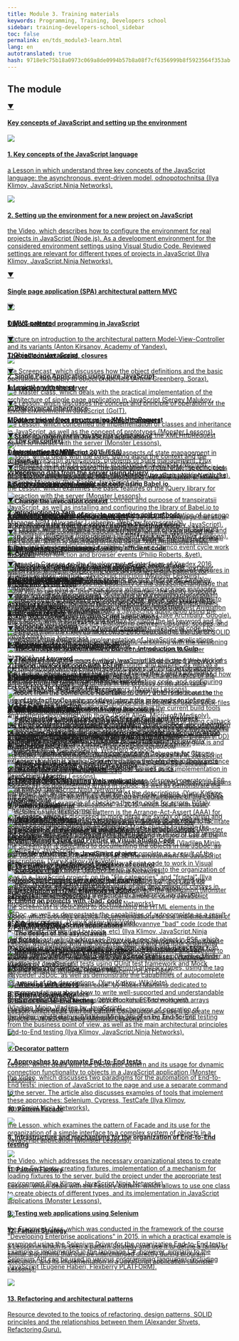 ```yaml
---
title: Module 3. Training materials
keywords: Programming, Training, Developers school
sidebar: training-developers-school_sidebar
toc: false
permalink: en/tds_module3-learn.html
lang: en
autotranslated: true
hash: 9718e9c75b18a0973c069a8de0994b57b8a08f7cf6356999b8f5923564f353ab
---
```


## The module

<div class="panel-group">
<div class="panel panel-default">
<div class="panel-heading">
<a class="pull-right spoiler-push" data-toggle="collapse" href="#collapse0">&#9660;</a>
<h4 class="panel-title">
<a data-toggle="collapse" href="#collapse0">
Key concepts of JavaScript and setting up the environment</a>
</h4>
</div>
<div id="collapse0" class="panel-collapse collapse in">
<div class="panel-body">
<div class="row items">
<div class="col-sm-6 col-md-4 portfolio-item">
<a href="{{ 'https://www.youtube.com/watch?v=IJQVLg4heLA' | relative_url }}" class="portfolio-link" target="_blank">
<div class="img-wrapper">
<img src="{{ "/images/pages/trainings/developers-school/module3/javascript-key-concepts.jpg" | relative_url}}" class="products-img">
</div>
<h4><span class="item-head">1. Key concepts of the JavaScript language</span></h4>
<p>a Lesson in which understand three key concepts of the JavaScript language: the asynchronous, event-driven model, odnopotochnitsa (Ilya Klimov, JavaScript.Ninja Networks).</p>
</a>
</div>
<div class="col-sm-6 col-md-4 portfolio-item">
<a href="{{ 'https://www.youtube.com/watch?v=RW5JjiFg2uw' | relative_url }}" class="portfolio-link" target="_blank">
<div class="img-wrapper">
<img src="{{ "/images/pages/trainings/developers-school/module3/development-environment-setup.jpg" | relative_url}}" class="products-img">
</div>
<h4><span class="item-head">2. Setting up the environment for a new project on JavaScript</span></h4>
<p>the Video, which describes how to configure the environment for real projects in JavaScript (Node.js). As a development environment for the considered environment settings using Visual Studio Code. Reviewed settings are relevant for different types of projects in JavaScript (Ilya Klimov, JavaScript.Ninja Networks).</p>
</a>
</div>
</div>
</div>
</div>
</div>
</div>

<div class="panel-group">
<div class="panel panel-default">
<div class="panel-heading">
<a class="pull-right spoiler-push-collapsed" data-toggle="collapse" href="#collapse1" aria-expanded="false">&#9660;</a>
<h4 class="panel-title">
<a data-toggle="collapse" href="#collapse1">
Single page application (SPA) architectural pattern MVC</a>
</h4>
</div>
<div id="collapse1" class="panel-collapse collapse" aria-expanded="false" style="height: 0px;">
<div class="panel-body">
<div class="row items">
<div class="col-sm-6 col-md-4 portfolio-item">
<a href="{{ 'https://www.youtube.com/watch?v=0atzyTy64g4' | relative_url }}" class="portfolio-link" target="_blank">
<div class="img-wrapper">
<img src="{{ "/images/pages/trainings/developers-school/module3/mvc.jpg" | relative_url}}" class="products-img">
</div>
<h4><span class="item-head">1. MVC pattern</span></h4>
<p>Lecture on introduction to the architectural pattern Model-View-Controller and its variants (Anton Kirsanov, Academy of Yandex).</p>
</a>
</div>
<div class="col-sm-6 col-md-4 portfolio-item">
<a href="{{ 'https://www.youtube.com/watch?v=cz4rMkmj4kQ' | relative_url }}" class="portfolio-link" target="_blank">
<div class="img-wrapper">
<img src="{{ "/images/pages/trainings/developers-school/module3/spa-javascript.jpg" | relative_url}}" class="products-img">
</div>
<h4><span class="item-head">2. Single Page Application using pure JavaScript</span></h4>
<p>the Master class, which deals with the practical implementation of the architecture of single page application in JavaScript (Sergey Malukov, Avito).</p>
</a>
</div>
<div class="col-sm-6 col-md-4 portfolio-item">
<a href="{{ 'https://www.youtube.com/playlist?list=PLvTBThJr861wYlwBaaMy3tZUWpUvtJ9xE' | relative_url }}" class="portfolio-link" target="_blank">
<div class="img-wrapper">
<img src="{{ "/images/pages/trainings/developers-school/module3/state-in-javascript-applications.jpg" | relative_url}}" class="products-img">
</div>
<h4><span class="item-head">3. State management in JavaScript applications</span></h4>
<p>a Series of videos that discuss various aspects of state management in modern JavaScript applications: problems of state management, Flux architecture, the correct use of the application's global state, specific tools for state management and so forth (Ilya Klimov, JavaScript.Ninja Networks).</p>
</a>
</div>
</div>
</div>
</div>
</div>
</div>

<div class="panel-group">
<div class="panel panel-default">
<div class="panel-heading">
<a class="pull-right spoiler-push-collapsed" data-toggle="collapse" href="#collapse2" aria-expanded="false">&#9660;</a>
<h4 class="panel-title">
<a data-toggle="collapse" href="#collapse2">
Object-oriented programming in JavaScript</a>
</h4>
</div>
<div id="collapse2" class="panel-collapse collapse" aria-expanded="false" style="height: 0px;">
<div class="panel-body">
<div class="row items">
<div class="col-sm-6 col-md-4 portfolio-item">
<a href="{{ 'https://www.youtube.com/watch?v=J1aIrZFnGig' | relative_url }}" class="portfolio-link" target="_blank">
<div class="img-wrapper">
<img src="{{ "/images/pages/trainings/developers-school/module3/objects-in-javascript.jpg" | relative_url}}" class="products-img">
</div>
<h4><span class="item-head">1. Objects in JavaScript</span></h4>
<p>the Screencast, which discusses how the object definitions and the basic operations that apply to object properties (Artem Greenberg, Sorax).</p>
</a>
</div>
<div class="col-sm-6 col-md-4 portfolio-item">
<a href="{{ 'https://monsterlessons.com/project/lessons/prototipnoie-nasliedovaniie-v-javascript' | relative_url }}" class="portfolio-link" target="_blank">
<div class="img-wrapper">
<img src="{{ "/images/pages/trainings/developers-school/module3/prototype-inheritance.jpg" | relative_url}}" class="products-img">
</div>
<h4><span class="item-head">2. Prototypical inheritance</span></h4>
<p>the Lesson, which concerned the implementation of classes and inheritance in JavaScript, as well as the concept of prototypes (Monster Lessons).</p>
</a>
</div>
<div class="col-sm-6 col-md-4 portfolio-item">
<a href="{{ 'https://monsterlessons.com/project/lessons/primiesi-v-javascript-funktsiia-extend' | relative_url }}" class="portfolio-link" target="_blank">
<div class="img-wrapper">
<img src="{{ "/images/pages/trainings/developers-school/module3/mixins.jpg" | relative_url}}" class="products-img">
</div>
<h4><span class="item-head">3. Hagfish</span></h4>
<p>this Lesson, which addresses the concept and implementation of mixins (mixins) JavaScript (Monster Lessons).</p>
</a>
</div>
</div>
<div class="row items">
<div class="col-sm-6 col-md-4 portfolio-item">
<a href="{{ 'https://monsterlessons.com/project/lessons/module-pattiern-v-javascript' | relative_url }}" class="portfolio-link" target="_blank">
<div class="img-wrapper">
<img src="{{ "/images/pages/trainings/developers-school/module3/private-members.jpg" | relative_url}}" class="products-img">
</div>
<h4><span class="item-head">4. The implementation of private properties and methods</span></h4>
<p>the Lesson, which concerned the implementation of private properties and methods in JavaScript using design pattern "Module" (Monster Lessons).</p>
</a>
</div>
<div class="col-sm-6 col-md-4 portfolio-item">
<a href="{{ 'https://www.youtube.com/watch?v=cS6nTVNzOPw' | relative_url }}" class="portfolio-link" target="_blank">
<div class="img-wrapper">
<img src="{{ "/images/pages/trainings/developers-school/module3/descriptors-getters-setters.jpg" | relative_url}}" class="products-img">
</div>
<h4><span class="item-head">5. Descriptors, getters and setters properties</span></h4>
<p>the Lesson, which discusses the possibility of the JavaScript language that allow you to perform a "thin" behaviors properties: the ability to modify, delete, control the visibility in a loop and assign the property functions to get and set znaczny (Vladilen Minin, Vladilen by JavaScript).</p>
</a>
</div>
</div>
</div>
</div>
</div>
</div>

<div class="panel-group">
<div class="panel panel-default">
<div class="panel-heading">
<a class="pull-right spoiler-push-collapsed" data-toggle="collapse" href="#collapse3" aria-expanded="false">&#9660;</a>
<h4 class="panel-title">
<a data-toggle="collapse" href="#collapse3">
The call context, scope, closures</a>
</h4>
</div>
<div id="collapse3" class="panel-collapse collapse" aria-expanded="false" style="height: 0px;">
<div class="panel-body">
<div class="row items">
<div class="col-sm-6 col-md-4 portfolio-item">
<a href="{{ 'https://www.youtube.com/watch?v=GkmoRy0Kv14' | relative_url }}" class="portfolio-link" target="_blank">
<div class="img-wrapper">
<img src="{{ "/images/pages/trainings/developers-school/module3/lexical-environment.jpg" | relative_url}}" class="products-img">
</div>
<h4><span class="item-head">1. Lexical environment</span></h4>
<p>the Lesson, which discusses the concept and principle of operation of the lexical environment in JavaScript (GoIT).</p>
</a>
</div>
<div class="col-sm-6 col-md-4 portfolio-item">
<a href="{{ 'https://monsterlessons.com/project/lessons/this-v-javascript' | relative_url }}" class="portfolio-link" target="_blank">
<div class="img-wrapper">
<img src="{{ "/images/pages/trainings/developers-school/module3/this-context.jpg" | relative_url}}" class="products-img">
</div>
<h4><span class="item-head">2. The call context</span></h4>
<p>Lesson, which deals with the basic sitting about the context and the specificities of its use in functions, prototypes and objects (Monster Lessons).</p>
</a>
</div>
<div class="col-sm-6 col-md-4 portfolio-item">
<a href="{{ 'https://www.youtube.com/watch?v=UGapN-hrekw' | relative_url }}" class="portfolio-link" target="_blank">
<div class="img-wrapper">
<img src="{{ "/images/pages/trainings/developers-school/module3/changing-context.jpg" | relative_url}}" class="products-img">
</div>
<h4><span class="item-head">3. Change the invocation context</span></h4>
<p>a Lesson in more detail the functions of the JavaScript language that allow you to change the calling context (Vladilen Minin, Vladilen by JavaScript).</p>
</a>
</div>
</div>
<div class="row items">
<div class="col-sm-6 col-md-4 portfolio-item">
<a href="{{ 'https://monsterlessons.com/project/lessons/zamykaniya-v-javascript' | relative_url }}" class="portfolio-link" target="_blank">
<div class="img-wrapper">
<img src="{{ "/images/pages/trainings/developers-school/module3/closures.jpg" | relative_url}}" class="products-img">
</div>
<h4><span class="item-head">4. Circuit</span></h4>
<p>the Lesson, which discusses the concept and the mechanism of closures in JavaScript (Monster Lessons).</p>
</a>
</div>
<div class="col-sm-6 col-md-4 portfolio-item">
<a href="{{ 'https://www.youtube.com/watch?v=QsWnRj_EXMg' | relative_url }}" class="portfolio-link" target="_blank">
<div class="img-wrapper">
<img src="{{ "/images/pages/trainings/developers-school/module3/closures-and-scopes.jpg" | relative_url}}" class="products-img">
</div>
<h4><span class="item-head">5. Circuit and scope</span></h4>
<p>the Video, which discusses the relationship between closures, scopes, and data transmission by value and by reference in JavaScript (Ilya Klimov, JavaScript.Ninja Networks).</p>
</a>
</div>
</div>
</div>
</div>
</div>
</div>

<div class="panel-group">
<div class="panel panel-default">
<div class="panel-heading">
<a class="pull-right spoiler-push-collapsed" data-toggle="collapse" href="#collapse4" aria-expanded="false">&#9660;</a>
<h4 class="panel-title">
<a data-toggle="collapse" href="#collapse4">
Interaction with the server</a>
</h4>
</div>
<div id="collapse4" class="panel-collapse collapse" aria-expanded="false" style="height: 0px;">
<div class="panel-body">
<div class="row items">
<div class="col-sm-6 col-md-4 portfolio-item">
<a href="{{ 'https://monsterlessons.com/project/lessons/poluchaem-dannye-v-javascript-s-pomoshyu-xmlhttprequest' | relative_url }}" class="portfolio-link" target="_blank">
<div class="img-wrapper">
<img src="{{ "/images/pages/trainings/developers-school/module3/xml-http-request.jpg" | relative_url}}" class="products-img">
</div>
<h4><span class="item-head">1. Data retrieval from server using XMLHttpRequest</span></h4>
<p>the Lesson, which examines the basic features of the XMLHttpRequest object to interact with the server (Monster Lessons).</p>
</a>
</div>
<div class="col-sm-6 col-md-4 portfolio-item">
<a href="{{ 'https://monsterlessons.com/project/lessons/poluchenie-dannyh-ot-servera-v-jquery' | relative_url }}" class="portfolio-link" target="_blank">
<div class="img-wrapper">
<img src="{{ "/images/pages/trainings/developers-school/module3/jquery-ajax.jpg" | relative_url}}" class="products-img">
</div>
<h4><span class="item-head">2. Receiving data from the server using jQuery</span></h4>
<p>the Lesson, which examines the basic features of the jQuery library for interaction with the server (Monster Lessons).</p>
</a>
</div>
<div class="col-sm-6 col-md-4 portfolio-item">
<a href="{{ 'https://monsterlessons.com/project/lessons/poluchenie-dannyh-ot-servera-s-pomoshyu-fetch' | relative_url }}" class="portfolio-link" target="_blank">
<div class="img-wrapper">
<img src="{{ "/images/pages/trainings/developers-school/module3/fetch.jpg" | relative_url}}" class="products-img">
</div>
<h4><span class="item-head">3. Receiving data from the server using the method fetch</span></h4>
<p>the Lesson, which is described in more detail "XMLHttpRequest new generation" fetch (Monster Lessons).</p>
</a>
</div>
</div>
<div class="row items">
<div class="col-sm-6 col-md-4 portfolio-item">
<a href="{{ 'https://www.youtube.com/watch?v=QBv4EbpA1LA' | relative_url }}" class="portfolio-link" target="_blank">
<div class="img-wrapper">
<img src="{{ "/images/pages/trainings/developers-school/module3/crossdomain-requests.jpg" | relative_url}}" class="products-img">
</div>
<h4><span class="item-head">4. Crossdomain requests</span></h4>
<p>a Lesson in which the principles of creating and executing crossdomain queries, as well as mechanisms such as CORS, SDOP and others (Ilya Klimov, JavaScript.Ninja Networks).</p>
</a>
</div>
</div>
</div>
</div>
</div>
</div>

<div class="panel-group">
<div class="panel panel-default">
<div class="panel-heading">
<a class="pull-right spoiler-push-collapsed" data-toggle="collapse" href="#collapse5" aria-expanded="false">&#9660;</a>
<h4 class="panel-title">
<a data-toggle="collapse" href="#collapse5">
Modules and project structure, package managers</a>
</h4>
</div>
<div id="collapse5" class="panel-collapse collapse" aria-expanded="false" style="height: 0px;">
<div class="panel-body">
<div class="row items">
<div class="col-sm-6 col-md-4 portfolio-item">
<a href="{{ 'https://www.youtube.com/watch?v=fhwtUW9dXrA' | relative_url }}" class="portfolio-link" target="_blank">
<div class="img-wrapper">
<img src="{{ "/images/pages/trainings/developers-school/module3/npm.jpg" | relative_url}}" class="products-img">
</div>
<h4><span class="item-head">1. Introduction to NPM</span></h4>
<p>the Screencast that addresses the appointment of the NPM, the principles of operation and basic commands that you can use when working with the package Manager (Ilya Kantor JavaScript.ru).</p>
</a>
</div>
<div class="col-sm-6 col-md-4 portfolio-item">
<a href="{{ 'https://monsterlessons.com/project/lessons/yarn-paketnyj-menedzher-ot-facebook' | relative_url }}" class="portfolio-link" target="_blank">
<div class="img-wrapper">
<img src="{{ "/images/pages/trainings/developers-school/module3/yarn.jpg" | relative_url}}" class="products-img">
</div>
<h4><span class="item-head">2. Introduction to Yarn</span></h4>
<p>the Lesson, which examines the basic features of the package Manager Yarn and its difference from penegra of NPM packages (Monster Lessons).</p>
</a>
</div>
<div class="col-sm-6 col-md-4 portfolio-item">
<a href="{{ 'https://monsterlessons.com/project/lessons/zachem-nuzhen-packagejson' | relative_url }}" class="portfolio-link" target="_blank">
<div class="img-wrapper">
<img src="{{ "/images/pages/trainings/developers-school/module3/npm-dependencies.jpg" | relative_url}}" class="products-img">
</div>
<h4><span class="item-head">3. Managing dependencies in your JavaScript applications</span></h4>
<p>a Lesson in which more again deals with the principle of dependency management in JavaScript applications when using package managers NPM or Yarn (Monster Lessons).</p>
</a>
</div>
</div>
<div class="row items">
<div class="col-sm-6 col-md-4 portfolio-item">
<a href="{{ 'https://monsterlessons.com/project/lessons/razbiraemsya-s-versiyami-paketov-v-node' | relative_url }}" class="portfolio-link" target="_blank">
<div class="img-wrapper">
<img src="{{ "/images/pages/trainings/developers-school/module3/semver.jpg" | relative_url}}" class="products-img">
</div>
<h4><span class="item-head">4. Semantic versioning</span></h4>
<p>a Lesson in which the principles of semantic versioning with the versioning of libraries and programs in the context of npm packages (Monster Lessons).</p>
</a>
</div>
<div class="col-sm-6 col-md-4 portfolio-item">
<a href="{{ 'https://monsterlessons.com/project/lessons/razbiraemsya-s-lock-fajlami-v-npm' | relative_url }}" class="portfolio-link" target="_blank">
<div class="img-wrapper">
<img src="{{ "/images/pages/trainings/developers-school/module3/lock-files.jpg" | relative_url}}" class="products-img">
</div>
<h4><span class="item-head">5. Lock files for NPM and Yarn</span></h4>
<p>this Lesson, which addresses the purpose and principle of use of Lock-files in batch managers NPM and Yarn (Monster Lessons).</p>
</a>
</div>
<div class="col-sm-6 col-md-4 portfolio-item">
<a href="{{ 'https://www.youtube.com/watch?v=FdrA7DP5Ojs' | relative_url }}" class="portfolio-link" target="_blank">
<div class="img-wrapper">
<img src="{{ "/images/pages/trainings/developers-school/module3/javascript-modules.jpg" | relative_url}}" class="products-img">
</div>
<h4><span class="item-head">6. Modules in JavaScript</span></h4>
<p>the Video, which focuses on the development of modularity in JavaScript template Module, and formats AMD, CommonJS, UMD, ES6-module (Ekaterina Nazarova, .the getInstance).</p>
</a>
</div>
</div>
<div class="row items">
<div class="col-sm-6 col-md-4 portfolio-item">
<a href="{{ 'https://monsterlessons.com/project/lessons/es6-moduli' | relative_url }}" class="portfolio-link" target="_blank">
<div class="img-wrapper">
<img src="{{ "/images/pages/trainings/developers-school/module3/es6-modules.jpg" | relative_url}}" class="products-img">
</div>
<h4><span class="item-head">7. ES6-module</span></h4>
<p>the Lesson, which is discussed in more detail the syntax of declaring and using ES6 modules (Monster Lessons).</p>
</a>
</div>
<div class="col-sm-6 col-md-4 portfolio-item">
<a href="{{ 'https://www.youtube.com/watch?v=Sp8V-5k2ZaM' | relative_url }}" class="portfolio-link" target="_blank">
<div class="img-wrapper">
<img src="{{ "/images/pages/trainings/developers-school/module3/javascript-projects-structure.jpg" | relative_url}}" class="products-img">
</div>
<h4><span class="item-head">8. The file structure in a JavaScript project</span></h4>
<p>this Lesson, which addresses two basic approaches to the organization of files in a JavaScript project: on the "file categories" and "fractal" (Ilya Klimov, JavaScript.Ninja Networks).</p>
</a>
</div>
</div>
</div>
</div>
</div>
</div>

<div class="panel-group">
<div class="panel panel-default">
<div class="panel-heading">
<a class="pull-right spoiler-push-collapsed" data-toggle="collapse" href="#collapse6" aria-expanded="false">&#9660;</a>
<h4 class="panel-title">
<a data-toggle="collapse" href="#collapse6">
Opportunities ECMAScript 2015 (ES6)</a>
</h4>
</div>
<div id="collapse6" class="panel-collapse collapse" aria-expanded="false" style="height: 0px;">
<div class="panel-body">
<div class="row items">
<div class="col-sm-6 col-md-4 portfolio-item">
<a href="{{ 'https://www.youtube.com/watch?v=SIYuqToiMLY' | relative_url }}" class="portfolio-link" target="_blank">
<div class="img-wrapper">
<img src="{{ "/images/pages/trainings/developers-school/module3/babel-io.jpg" | relative_url}}" class="products-img">
</div>
<h4><span class="item-head">1. Setting transpiratsii JavaScript code using Babel.io</span></h4>
<p>the Screencast that addresses the concept and purpose of transpiratsii JavaScript, as well as installing and configuring the library of Babel.io to work in the project. In addition, once the principles of operation of pacengo Manager NPM (Alexander Lushenko, WebDev from scratch).</p>
</a>
</div>
<div class="col-sm-6 col-md-4 portfolio-item">
<a href="{{ 'https://monsterlessons.com/project/lessons/es6-strelochnye-funkcii' | relative_url }}" class="portfolio-link" target="_blank">
<div class="img-wrapper">
<img src="{{ "/images/pages/trainings/developers-school/module3/arrow-functions.jpg" | relative_url}}" class="products-img">
</div>
<h4><span class="item-head">2. Arrow functions</span></h4>
<p>the Lesson, which examines the syntax arrow functions ES6, and their differences from "normal" JavaScript function (Monster Lessons).</p>
</a>
</div>
<div class="col-sm-6 col-md-4 portfolio-item">
<a href="{{ 'https://monsterlessons.com/project/lessons/es6-let' | relative_url }}" class="portfolio-link" target="_blank">
<div class="img-wrapper">
<img src="{{ "/images/pages/trainings/developers-school/module3/let.jpg" | relative_url}}" class="products-img">
</div>
<h4><span class="item-head">3. The let keyword</span></h4>
<p>this Lesson, which addresses the syntax for using the let keyword and its difference from a similar var (Monster Lessons).</p>
</a>
</div>
</div>
<div class="row items">
<div class="col-sm-6 col-md-4 portfolio-item">
<a href="{{ 'https://monsterlessons.com/project/lessons/es6-const' | relative_url }}" class="portfolio-link" target="_blank">
<div class="img-wrapper">
<img src="{{ "/images/pages/trainings/developers-school/module3/const.jpg" | relative_url}}" class="products-img">
</div>
<h4><span class="item-head">4. The const keyword</span></h4>
<p>the Lesson, which examines the syntax of using the const keyword and how it differs from the similar var (Monster Lessons).</p>
</a>
</div>
<div class="col-sm-6 col-md-4 portfolio-item">
<a href="{{ 'https://monsterlessons.com/project/lessons/es6-destrukturizaciya' | relative_url }}" class="portfolio-link" target="_blank">
<div class="img-wrapper">
<img src="{{ "/images/pages/trainings/developers-school/module3/destructuring.jpg" | relative_url}}" class="products-img">
</div>
<h4><span class="item-head">5. The destructurization</span></h4>
<p>the Lesson, which discusses the concept and syntax in ES6 deconstruction and its use to create more concise code (Monster Lessons).</p>
</a>
</div>
<div class="col-sm-6 col-md-4 portfolio-item">
<a href="{{ 'https://monsterlessons.com/project/lessons/es6-spread' | relative_url }}" class="portfolio-link" target="_blank">
<div class="img-wrapper">
<img src="{{ "/images/pages/trainings/developers-school/module3/spread-operator.jpg" | relative_url}}" class="products-img">
</div>
<h4><span class="item-head">6. The spread operator</span></h4>
<p>the Lesson, which examines the syntax and use of spread operator in ES6 (Monster Lessons).</p>
</a>
</div>
</div>
<div class="row items">
<div class="col-sm-6 col-md-4 portfolio-item">
<a href="{{ 'https://monsterlessons.com/project/lessons/es6-stroki' | relative_url }}" class="portfolio-link" target="_blank">
<div class="img-wrapper">
<img src="{{ "/images/pages/trainings/developers-school/module3/string-tempates.jpg" | relative_url}}" class="products-img">
</div>
<h4><span class="item-head">7. Template strings</span></h4>
<p>the Lesson, which examines the syntax and benefits of using ES6 template strings (Monster Lessons).</p>
</a>
</div>
<div class="col-sm-6 col-md-4 portfolio-item">
<a href="{{ 'https://www.youtube.com/watch?v=cS6nTVNzOPw' | relative_url }}" class="portfolio-link" target="_blank">
<div class="img-wrapper">
<img src="{{ "/images/pages/trainings/developers-school/module3/es6-classes.jpg" | relative_url}}" class="products-img">
</div>
<h4><span class="item-head">8. Classes in ES6</span></h4>
<p>the Screencast, which covers the syntax of the description of classes in ES6, and their capabilities (Vladilen Minin, Vladilen by JavaScript).</p>
</a>
</div>
<div class="col-sm-6 col-md-4 portfolio-item">
<a href="{{ 'https://www.youtube.com/watch?v=np08WdS9OXg' | relative_url }}" class="portfolio-link" target="_blank">
<div class="img-wrapper">
<img src="{{ "/images/pages/trainings/developers-school/module3/proxy.jpg" | relative_url}}" class="products-img">
</div>
<h4><span class="item-head">9. A Proxy object</span></h4>
<p>the Screencast, which addresses Proxy is a special object in ES6, which pozvolaet to intercept references to another object and, if necessary, to modify them (Vladilen Minin, Vladilen by JavaScript).</p>
</a>
</div>
</div>
<div class="row items">
<div class="col-sm-6 col-md-4 portfolio-item">
<a href="{{ 'https://www.youtube.com/watch?v=nEabP9CYCAQ' | relative_url }}" class="portfolio-link" target="_blank">
<div class="img-wrapper">
<img src="{{ "/images/pages/trainings/developers-school/module3/arrays-es6.jpg" | relative_url}}" class="products-img">
</div>
<h4><span class="item-head">10. Working with arrays</span></h4>
<p>the Screencast that addresses opportunities ES6 to work with arrays (Vladilen Minin, Vladilen by JavaScript).</p>
</a>
</div>
</div>
</div>
</div>
</div>
</div>

<div class="panel-group">
<div class="panel panel-default">
<div class="panel-heading">
<a class="pull-right spoiler-push-collapsed" data-toggle="collapse" href="#collapse7" aria-expanded="false">&#9660;</a>
<h4 class="panel-title">
<a data-toggle="collapse" href="#collapse7">
Asynchronous programming</a>
</h4>
</div>
<div id="collapse7" class="panel-collapse collapse" aria-expanded="false" style="height: 0px;">
<div class="panel-body">
<div class="row items">
<div class="col-sm-6 col-md-4 portfolio-item">
<a href="{{ 'https://www.youtube.com/watch?v=8cV4ZvHXQL4' | relative_url }}" class="portfolio-link" target="_blank">
<div class="img-wrapper">
<img src="{{ "/images/pages/trainings/developers-school/module3/event-loop-model.jpg" | relative_url}}" class="products-img">
</div>
<h4><span class="item-head">1. Model Event Loop</span></h4>
<p>the report of the conference JSConf EU 2014, which is considered the model of an event cycle: addresses concepts such as the call stack, the queue and the event loop and explains how to use Camco event cycle work the setTimeout function and browser events (Philip Roberts, &yet).</p>
</a>
</div>
<div class="col-sm-6 col-md-4 portfolio-item">
<a href="{{ 'https://www.youtube.com/watch?v=j4_9BZezSUA' | relative_url }}" class="portfolio-link" target="_blank">
<div class="img-wrapper">
<img src="{{ "/images/pages/trainings/developers-school/module3/diving-into-event-loop.jpg" | relative_url}}" class="products-img">
</div>
<h4><span class="item-head">2. Dive into Event Loop</span></h4>
<p>the report of the conference JSConf.Asia 2018, which rakryvaetsya the internal structure of event loop: queue the render loop (Request Animation Frame, Style Calculation, Layout, Paint), microtask (Jake Archibald, Google).</p>
</a>
</div>
<div class="col-sm-6 col-md-4 portfolio-item">
<a href="{{ 'https://www.youtube.com/watch?v=ctKmHO2yARY' | relative_url }}" class="portfolio-link" target="_blank">
<div class="img-wrapper">
<img src="{{ "/images/pages/trainings/developers-school/module3/web-workers.jpg" | relative_url}}" class="products-img">
</div>
<h4><span class="item-head">3. Web Workers</span></h4>
<p>the report of the conference fwdays JavaScript'18 dedicated Web Workers - HTML5 special API that allows you to create multithreaded applications with JavaScript (Sergey Melashich, Agilie).</p>
</a>
</div>
</div>
<div class="row items">
<div class="col-sm-6 col-md-4 portfolio-item">
<a href="{{ 'https://www.youtube.com/watch?v=Rs-yvEKIRiQ' | relative_url }}" class="portfolio-link" target="_blank">
<div class="img-wrapper">
<img src="{{ "/images/pages/trainings/developers-school/module3/callbacks.jpg" | relative_url}}" class="products-img">
</div>
<h4><span class="item-head">4. The Callback function</span></h4>
<p>the Screencast, which addresses the purpose and method of using callback functions in JavaScript, and the concept of Callback Hell and ways to solve this problem (Eugene Kalyuzhny, JSExpert).</p>
</a>
</div>
<div class="col-sm-6 col-md-4 portfolio-item">
<a href="{{ 'https://www.youtube.com/watch?v=SI-pcE-6f3M' | relative_url }}" class="portfolio-link" target="_blank">
<div class="img-wrapper">
<img src="{{ "/images/pages/trainings/developers-school/module3/callback-examples.jpg" | relative_url}}" class="products-img">
</div>
<h4><span class="item-head">5. Callback function on a practical example</span></h4>
<p>Screencast which describes a practical example of using Callback functions (Ilya Klimov, JavaScript.Ninja Networks).</p>
</a>
</div>
<div class="col-sm-6 col-md-4 portfolio-item">
<a href="{{ 'https://www.youtube.com/watch?v=1idOY3C1gYU' | relative_url }}" class="portfolio-link" target="_blank">
<div class="img-wrapper">
<img src="{{ "/images/pages/trainings/developers-school/module3/javascript-promises.jpg" | relative_url}}" class="products-img">
</div>
<h4><span class="item-head">6. JavaScript Promises</span></h4>
<p>the Screencast, which addresses the purpose and method of use of the Promise object, which appeared in the specification, ES6 (Vladilen Minin, Vladilen by JavaScript).</p>
</a>
</div>
</div>
<div class="row items">
<div class="col-sm-6 col-md-4 portfolio-item">
<a href="{{ 'https://www.youtube.com/watch?v=Wgzq6use59A' | relative_url }}" class="portfolio-link" target="_blank">
<div class="img-wrapper">
<img src="{{ "/images/pages/trainings/developers-school/module3/javascript-promises-example.jpg" | relative_url}}" class="products-img">
</div>
<h4><span class="item-head">7. JavaScript Promises in a practical example</span></h4>
<p>Screencast which describes a practical example of using JavaScript Promises (Ilya Klimov, JavaScript.Ninja Networks).</p>
</a>
</div>
<div class="col-sm-6 col-md-4 portfolio-item">
<a href="{{ 'https://www.youtube.com/watch?v=SHiUyM_fFME' | relative_url }}" class="portfolio-link" target="_blank">
<div class="img-wrapper">
<img src="{{ "/images/pages/trainings/developers-school/module3/async-await.jpg" | relative_url}}" class="products-img">
</div>
<h4><span class="item-head">8. The design of the async/await</span></h4>
<p>the Screencast, which considers the design of async/await in ES7 introduced to simplify working with JavaScript Promises (Vladilen Minin, Vladilen by JavaScript).</p>
</a>
</div>
<div class="col-sm-6 col-md-4 portfolio-item">
<a href="{{ 'https://www.youtube.com/watch?v=7wtbNNiOh30' | relative_url }}" class="portfolio-link" target="_blank">
<div class="img-wrapper">
<img src="{{ "/images/pages/trainings/developers-school/module3/generators-and-iterators.jpg" | relative_url}}" class="products-img">
</div>
<h4><span class="item-head">9. Generators and iterators</span></h4>
<p>the class devoted to the study of the mechanisms of operation of generators and iterators (Vladilen Minin, Vladilen by JavaScript).</p>
</a>
</div>
</div>
</div>
</div>
</div>
</div>

<div class="panel-group">
<div class="panel panel-default">
<div class="panel-heading">
<a class="pull-right spoiler-push-collapsed" data-toggle="collapse" href="#collapse8" aria-expanded="false">&#9660;</a>
<h4 class="panel-title">
<a data-toggle="collapse" href="#collapse8">
Architectural patterns (design patterns)</a>
</h4>
</div>
<div id="collapse8" class="panel-collapse collapse" aria-expanded="false" style="height: 0px;">
<div class="panel-body">
<div class="row items">
<div class="col-sm-6 col-md-4 portfolio-item">
<a href="{{ 'https://www.youtube.com/watch?v=A__0VgwlBR0' | relative_url }}" class="portfolio-link" target="_blank">
<div class="img-wrapper">
<img src="{{ "/images/pages/trainings/developers-school/module3/effective-code-principles.jpg" | relative_url}}" class="products-img">
</div>
<h4><span class="item-head">1. Principles and techniques of writing efficient code</span></h4>
<p>a Report in Courses on the development of interfaces of Yandex 2016, which rassmatrivajut SOLID principles and some design patterns for example, add functionality to an existing service (Alexander Zavyalov, Yandex).</p>
</a>
</div>
<div class="col-sm-6 col-md-4 portfolio-item">
<a href="{{ 'https://www.youtube.com/watch?v=wi3wPzReKZQ' | relative_url }}" class="portfolio-link" target="_blank">
<div class="img-wrapper">
<img src="{{ "/images/pages/trainings/developers-school/module3/solid-principles-in-javascript.jpg" | relative_url}}" class="products-img">
</div>
<h4><span class="item-head">2. The SOLID principles to JavaScript applications</span></h4>
<p>the Report from the meet up MoscowJS 2016 dedicated to the use of SOLID principles in the design and implementation of JavaScript applications (Alexey Okhrimenko, IPONWEB).</p>
</a>
</div>
<div class="col-sm-6 col-md-4 portfolio-item">
<a href="{{ 'https://www.youtube.com/watch?v=GjtfXIaQq7g' | relative_url }}" class="portfolio-link" target="_blank">
<div class="img-wrapper">
<img src="{{ "/images/pages/trainings/developers-school/module3/javascript-patterns.jpg" | relative_url}}" class="products-img">
</div>
<h4><span class="item-head">3. JavaScript-patterns</span></h4>
<p>a Report from the conference NDC London 2017, which tells about the organization of code using modules, about the pros and cons of new language constructs in JavaScript, and also about the current build tools and patterns associated with them. (Scott Allen, Microsoft/Medisolv).</p>
</a>
</div>
</div>
<div class="row items">
<div class="col-sm-6 col-md-4 portfolio-item">
<a href="{{ 'https://monsterlessons.com/project/lessons/singleton-pattiern-v-javascript' | relative_url }}" class="portfolio-link" target="_blank">
<div class="img-wrapper">
<img src="{{ "/images/pages/trainings/developers-school/module3/singleton-pattern.jpg" | relative_url}}" class="products-img">
</div>
<h4><span class="item-head">4. Singleton pattern</span></h4>
<p>a Lesson in which is seen a Singleton pattern that ensures a single instance of the object and makes it a global hotspot, as well as its implementation in JavaScript (Monster Lessons).</p>
</a>
</div>
<div class="col-sm-6 col-md-4 portfolio-item">
<a href="{{ 'https://monsterlessons.com/project/lessons/module-pattiern-v-javascript' | relative_url }}" class="portfolio-link" target="_blank">
<div class="img-wrapper">
<img src="{{ "/images/pages/trainings/developers-school/module3/module-pattern.jpg" | relative_url}}" class="products-img">
</div>
<h4><span class="item-head">5. Pattern Module</span></h4>
<p>Lesson, which deals with the Module pattern and its use for the organization of the modular structure of JavaScript applications (Monster Lessons).</p>
</a>
</div>
<div class="col-sm-6 col-md-4 portfolio-item">
<a href="{{ 'https://monsterlessons.com/project/lessons/publishsubscribe-v-javascript' | relative_url }}" class="portfolio-link" target="_blank">
<div class="img-wrapper">
<img src="{{ "/images/pages/trainings/developers-school/module3/publish-subscribe-pattern.jpg" | relative_url}}" class="products-img">
</div>
<h4><span class="item-head">6. The pattern "Publish/Subscribe" </span></h4>
<p>Lesson, which deals with pattern "Publish/Subscribe" and use it for organization weak connectivity JavaScript object-the application (Monster Lessons).</p>
</a>
</div>
</div>
<div class="row items">
<div class="col-sm-6 col-md-4 portfolio-item">
<a href="{{ 'https://monsterlessons.com/project/lessons/observer-pattern-v-javascript' | relative_url }}" class="portfolio-link" target="_blank">
<div class="img-wrapper">
<img src="{{ "/images/pages/trainings/developers-school/module3/observer-pattern.jpg" | relative_url}}" class="products-img">
</div>
<h4><span class="item-head">7. Pattern Observer</span></h4>
<p>Lesson, which deals with the Observer pattern and use it for organizing subscription mechanism that allows one object to monitor and respond to events occurring in other objects a JavaScript application (Monster Lessons).</p>
</a>
</div>
<div class="col-sm-6 col-md-4 portfolio-item">
<a href="{{ 'https://monsterlessons.com/project/lessons/constructor-pattern-v-javascript' | relative_url }}" class="portfolio-link" target="_blank">
<div class="img-wrapper">
<img src="{{ "/images/pages/trainings/developers-school/module3/constructor-pattern.jpg" | relative_url}}" class="products-img">
</div>
<h4><span class="item-head">8. Pattern Constructor</span></h4>
<p>Lesson, which deals with the pattern Constructor and use it to create new objects in JavaScript apps (Monster Lessons).</p>
</a>
</div>
<div class="col-sm-6 col-md-4 portfolio-item">
<a href="{{ 'https://monsterlessons.com/project/lessons/decorator-pattern-v-javascript' | relative_url }}" class="portfolio-link" target="_blank">
<div class="img-wrapper">
<img src="{{ "/images/pages/trainings/developers-school/module3/decorator-pattern.jpg" | relative_url}}" class="products-img">
</div>
<h4><span class="item-head">9. Decorator pattern</span></h4>
<p>Lesson, which deals with the Decorator pattern and its usage for dynamic connection functionality to objects in a JavaScript application (Monster Lessons).</p>
</a>
</div>
</div>
<div class="row items">
<div class="col-sm-6 col-md-4 portfolio-item">
<a href="{{ 'https://monsterlessons.com/project/lessons/facade-pattern-v-javascript' | relative_url }}" class="portfolio-link" target="_blank">
<div class="img-wrapper">
<img src="{{ "/images/pages/trainings/developers-school/module3/facade-pattern.jpg" | relative_url}}" class="products-img">
</div>
<h4><span class="item-head">10. Pattern Facade</span></h4>
<p>the Lesson, which examines the pattern of Facade and its use for the organization of a simple interface to a complex system of objects in a JavaScript application (Monster Lessons).</p>
</a>
</div>
<div class="col-sm-6 col-md-4 portfolio-item">
<a href="{{ 'https://monsterlessons.com/project/lessons/factory-pattern-v-javascript' | relative_url }}" class="portfolio-link" target="_blank">
<div class="img-wrapper">
<img src="{{ "/images/pages/trainings/developers-school/module3/factory-pattern.jpg" | relative_url}}" class="products-img">
</div>
<h4><span class="item-head">11. Pattern Factory</span></h4>
<p>Lesson, which deals with the Factory pattern, which allows to use one class to create objects of different types, and its implementation in JavaScript applications (Monster Lessons).</p>
</a>
</div>
<div class="col-sm-6 col-md-4 portfolio-item">
<a href="{{ 'https://monsterlessons.com/project/lessons/strategy-pattern-v-javascript' | relative_url }}" class="portfolio-link" target="_blank">
<div class="img-wrapper">
<img src="{{ "/images/pages/trainings/developers-school/module3/strategy-pattern.jpg" | relative_url}}" class="products-img">
</div>
<h4><span class="item-head">12. Pattern Strategy </span></h4>
<p>a Lesson in which is seen a pattern Strategy and use it to define a family of similar algorithms that can be interchanged directly during program execution, and its implementation in a JavaScript application (Monster Lessons).</p>
</a>
</div>
</div>
<div class="row items">
<div class="col-sm-6 col-md-4 portfolio-item">
<a href="{{ 'https://refactoring.guru/ru' | relative_url }}" class="portfolio-link" target="_blank">
<div class="img-wrapper">
<img src="{{ "/images/pages/trainings/developers-school/module3/refactoring-and-design-patterns.jpg" | relative_url}}" class="products-img">
</div>
<h4><span class="item-head">13. Refactoring and architectural patterns</span></h4>
<p>Resource devoted to the topics of refactoring, design patterns, SOLID principles and the relationships between them (Alexander Shvets, Refactoring.Guru).</p>
</a>
</div>
</div>
</div>
</div>
</div>
</div>

<div class="panel-group">
<div class="panel panel-default">
<div class="panel-heading">
<a class="pull-right spoiler-push-collapsed" data-toggle="collapse" href="#collapse9" aria-expanded="false">&#9660;</a>
<h4 class="panel-title">
<a data-toggle="collapse" href="#collapse9">
Build automation application</a>
</h4>
</div>
<div id="collapse9" class="panel-collapse collapse" aria-expanded="false" style="height: 0px;">
<div class="panel-body">
<div class="row items">
<div class="col-sm-6 col-md-4 portfolio-item">
<a href="{{ 'https://www.youtube.com/watch?v=L8huwAwXTlM' | relative_url }}" class="portfolio-link" target="_blank">
<div class="img-wrapper">
<img src="{{ "/images/pages/trainings/developers-school/module3/frontend-build.jpg" | relative_url}}" class="products-img">
</div>
<h4><span class="item-head">1. Assembly of front end</span></h4>
<p>Lesson school developers hh.ru, dedicated to the organization of the Assembly of the frontend and the corresponding classes of instruments. Understands practical example build a JavaScript application using the library Webpack (Lev Achasov, hh.ru).</p>
</a>
</div>
<div class="col-sm-6 col-md-4 portfolio-item">
<a href="{{ 'https://www.youtube.com/watch?v=t7yYD3qVchw' | relative_url }}" class="portfolio-link" target="_blank">
<div class="img-wrapper">
<img src="{{ "/images/pages/trainings/developers-school/module3/taskrunner-bundler-gulp.jpg" | relative_url}}" class="products-img">
</div>
<h4><span class="item-head">2. The concept of Taskrunner and Bundler. Introduction to Gulp</span></h4>
<p>Video overview of the concepts of Taskrunner and Bundler, as well as a practical introduction to build JavaScript applications using the library gulp.js. (Vitaly Cherenkov, Just development).</p>
</a>
</div>
<div class="col-sm-6 col-md-4 portfolio-item">
<a href="{{ 'https://www.youtube.com/playlist?list=PLlhqsC7hBaSfryTd4ahmL7aG0sJRtco6h' | relative_url }}" class="portfolio-link" target="_blank">
<div class="img-wrapper">
<img src="{{ "/images/pages/trainings/developers-school/module3/broccoli-js.jpg" | relative_url}}" class="products-img">
</div>
<h4><span class="item-head">3. Build JavaScript applications using Broccoli.js</span></h4>
<p>Series of screencasts dedicated to build JavaScript applications using the build system Broccoli.js library, which is used to build applications in the command-line tools framework Ember.js (Eugene Haberi, Flexberry PLATFORM).</p>
</a>
</div>
</div>
</div>
</div>
</div>
</div>

<div class="panel-group">
<div class="panel panel-default">
<div class="panel-heading">
<a class="pull-right spoiler-push-collapsed" data-toggle="collapse" href="#collapse10" aria-expanded="false">&#9660;</a>
<h4 class="panel-title">
<a data-toggle="collapse" href="#collapse10">
Checking code style and automation</a>
</h4>
</div>
<div id="collapse10" class="panel-collapse collapse" aria-expanded="false" style="height: 0px;">
<div class="panel-body">
<div class="row items">
<div class="col-sm-6 col-md-4 portfolio-item">
<a href="{{ 'https://www.youtube.com/watch?v=rU0Jnhd-rHY' | relative_url }}" class="portfolio-link" target="_blank">
<div class="img-wrapper">
<img src="{{ "/images/pages/trainings/developers-school/module3/style-guide.jpg" | relative_url}}" class="products-img">
</div>
<h4><span class="item-head">1. The rules of code formatting</span></h4>
<p>Video on recommended basic rules of formatting JavaScript code (JS-Lynda.com).</p>
</a>
</div>
<div class="col-sm-6 col-md-4 portfolio-item">
<a href="{{ 'https://monsterlessons.com/project/lessons/eslint' | relative_url }}" class="portfolio-link" target="_blank">
<div class="img-wrapper">
<img src="{{ "/images/pages/trainings/developers-school/module3/eslint.jpg" | relative_url}}" class="products-img">
</div>
<h4><span class="item-head">2. Linting JavaScript code with ESLint</span></h4>
<p>the Lesson, which discusses the concept of linting code, and configuring ESLint library to detect and prevent errors (Monster Lessons).</p>
</a>
</div>
<div class="col-sm-6 col-md-4 portfolio-item">
<a href="{{ 'https://www.youtube.com/watch?v=rDM9HRZwAZk' | relative_url }}" class="portfolio-link" target="_blank">
<div class="img-wrapper">
<img src="{{ "/images/pages/trainings/developers-school/module3/gulp-webpack-linting.jpg" | relative_url}}" class="products-img">
</div>
<h4><span class="item-head">3. Setting linting JavaScript and CSS files in Gulp and Webpack</span></h4>
<p>Video overview of the linters for JavaScript and CSS, as well as setting appropriate linters when you build the project using the library gulp.js and Webpack (Daria Pushkarskaya, WebHero School).</p>
</a>
</div>
</div>
<div class="row items">
<div class="col-sm-6 col-md-4 portfolio-item">
<a href="{{ 'https://www.youtube.com/watch?v=LoUh0kpZ5_w' | relative_url }}" class="portfolio-link" target="_blank">
<div class="img-wrapper">
<img src="{{ "/images/pages/trainings/developers-school/module3/sass-linting.jpg" | relative_url}}" class="products-img">
</div>
<h4><span class="item-head">4. Linting SASS code</span></h4>
<p>the Video, which deals with a Linter for SASS code, setting lantinga SASS code gulp.js and example of checking the site code for errors. (Vitaly Cherenkov, Just development).</p>
</a>
</div>
<div class="col-sm-6 col-md-4 portfolio-item">
<a href="{{ 'https://www.youtube.com/watch?v=3c1ZkiafbzY' | relative_url }}" class="portfolio-link" target="_blank">
<div class="img-wrapper">
<img src="{{ "/images/pages/trainings/developers-school/module3/vscode-linting.jpg" | relative_url}}" class="products-img">
</div>
<h4><span class="item-head">5. Configuring ESLint and Prettier in Visual Studio Code</span></h4>
<p>the Video, which describes how to set up the environment for JavaScript development and libraries for linting JavaScript code to work in Visual Studio Code (Ilya Klimov, JavaScript.Ninja Networks).</p>
</a>
</div>
<div class="col-sm-6 col-md-4 portfolio-item">
<a href="{{ 'https://www.youtube.com/watch?v=IpmiFPoDYVY' | relative_url }}" class="portfolio-link" target="_blank">
<div class="img-wrapper">
<img src="{{ "/images/pages/trainings/developers-school/module3/bad-code-projects-linting.jpg" | relative_url}}" class="products-img">
</div>
<h4><span class="item-head">6. Linting on projects with "bad" code</span></h4>
<p> Video, which provides practical recommendations for the implementation of ESLint and Prettier on projects with unasledovannye "bad" code (code that is not tested, not verified by tools, etc) (Ilya Klimov, JavaScript.Ninja Networks).</p>
</a>
</div>
</div>
<div class="row items">
<div class="col-sm-6 col-md-4 portfolio-item">
<a href="{{ 'https://habr.com/ru/post/424051/' | relative_url }}" class="portfolio-link" target="_blank">
<div class="img-wrapper">
<img src="{{ "/images/pages/trainings/developers-school/module3/clean-code.jpg" | relative_url}}" class="products-img">
</div>
<h4><span class="item-head">7. Guidelines for writing "clean code"</span></h4>
<p>summary of the book "Clean code" by Robert Martin is dedicated to recommendations about how to write well-supported and understandable source code. (Marat Tanchev, QIWI Blockchain Technologies).</p>
</a>
</div>
</div>
</div>
</div>
</div>
</div>

<div class="panel-group">
<div class="panel panel-default">
<div class="panel-heading">
<a class="pull-right spoiler-push-collapsed" data-toggle="collapse" href="#collapse11" aria-expanded="false">&#9660;</a>
<h4 class="panel-title">
<a data-toggle="collapse" href="#collapse11">
Application testing</a>
</h4>
</div>
<div id="collapse11" class="panel-collapse collapse" aria-expanded="false" style="height: 0px;">
<div class="panel-body">
<div class="row items">
<div class="col-sm-6 col-md-4 portfolio-item">
<a href="{{ 'https://www.youtube.com/watch?v=QipEfVXIVWQ' | relative_url }}" class="portfolio-link" target="_blank">
<div class="img-wrapper">
<img src="{{ "/images/pages/trainings/developers-school/module3/testing-basics.jpg" | relative_url}}" class="products-img">
</div>
<h4><span class="item-head">1. The basics of testing web applications</span></h4>
<p>the Lecture part of the course, which was conducted in the framework of the course "Developing Enterprise applications" in 2015, which addresses the concept of testing, classification of tests, the characteristics of the different types of tests, use of tests in the process of iteration tasks (Eugene Haberi, Flexberry PLATFORM).</p>
</a>
</div>
<div class="col-sm-6 col-md-4 portfolio-item">
<a href="{{ 'https://www.youtube.com/watch?v=JGu9v1riBu8' | relative_url }}" class="portfolio-link" target="_blank">
<div class="img-wrapper">
<img src="{{ "/images/pages/trainings/developers-school/module3/testing-principles.jpg" | relative_url}}" class="products-img">
</div>
<h4><span class="item-head">2. Principles of automated testing web applications</span></h4>
<p>the Video, which addresses issues such as cycle, Test Driven Design (TDD) and the pyramid of quality assurance applications (Ilya Klimov, JavaScript.Ninja Networks).</p>
</a>
</div>
<div class="col-sm-6 col-md-4 portfolio-item">
<a href="{{ 'https://www.youtube.com/watch?v=qKw43dnaR7w' | relative_url }}" class="portfolio-link" target="_blank">
<div class="img-wrapper">
<img src="{{ "/images/pages/trainings/developers-school/module3/unit-testing-basics.jpg" | relative_url}}" class="products-img">
</div>
<h4><span class="item-head">3. The basics of unit testing web applications</span></h4>
<p>the Fragment class, which was conducted in the framework of the course "Developing Enterprise applications" in 2015, which deals with basic principles of unit testing, the pattern is the Arrange-Act-Assert (AAA) for writing tests, the notion of the testability of the module, as well as the concept and principles of using Stub and Mock objects to isolate the module (Eugene Haberi, Flexberry PLATFORM).</p>
</a>
</div>
</div>
<div class="row items">
<div class="col-sm-6 col-md-4 portfolio-item">
<a href="{{ 'https://www.youtube.com/watch?v=sI5RlzJ4Q7s' | relative_url }}" class="portfolio-link" target="_blank">
<div class="img-wrapper">
<img src="{{ "/images/pages/trainings/developers-school/module3/di-ioc.jpg" | relative_url}}" class="products-img">
</div>
<h4><span class="item-head">4. Dependency injection and inversion of control</span></h4>
<p>Series of screencasts devoted to the study of the concepts and the principles of DI & IoC in JavaScript applications (Ilya Klimov, JavaScript.Ninja Networks).</p>
</a>
</div>
<div class="col-sm-6 col-md-4 portfolio-item">
<a href="{{ 'https://www.youtube.com/watch?v=sI5RlzJ4Q7s' | relative_url }}" class="portfolio-link" target="_blank">
<div class="img-wrapper">
<img src="{{ "/images/pages/trainings/developers-school/module3/unit-testing-js.jpg" | relative_url}}" class="products-img">
</div>
<h4><span class="item-head">5. Unit testing JavaScript applications</span></h4>
<p>the Fragment class, which was conducted in the framework of the course "Developing Enterprise applications" in 2015, which examines tools for testing JavaScript applications, as well as practical example we consider an example of creating unit tests using QUnit test framework and Mock libraries Sinon.js (Eugene Haberi, Flexberry PLATFORM).</p>
</a>
</div>
<div class="col-sm-6 col-md-4 portfolio-item">
<a href="{{ 'https://www.youtube.com/watch?v=C_FYssT_aKg' | relative_url }}" class="portfolio-link" target="_blank">
<div class="img-wrapper">
<img src="{{ "/images/pages/trainings/developers-school/module3/end-to-end testing.jpg" | relative_url}}" class="products-img">
</div>
<h4><span class="item-head">6. Basics End-to-End testing</span></h4>
<p>the Video, which discusses the advantages of using End-to-End testing from the business point of view, as well as the main architectural principles End-to-End testing (Ilya Klimov, JavaScript.Ninja Networks).</p>
</a>
</div>
</div>
<div class="row items">
<div class="col-sm-6 col-md-4 portfolio-item">
<a href="{{ 'https://www.youtube.com/watch?v=gDu0_ehSVAw' | relative_url }}" class="portfolio-link" target="_blank">
<div class="img-wrapper">
<img src="{{ "/images/pages/trainings/developers-school/module3/end-to-end-appreaches.jpg" | relative_url}}" class="products-img">
</div>
<h4><span class="item-head">7. Approaches to automate End-to-End tests</span></h4>
<p>the Video, which discusses two paradigms for the automation of End-to-End tests: injection of JavaScript to the page and use a separate command to the server. The article also discusses examples of tools that implement these approaches: Selenium, Cypress, TestCafe (Ilya Klimov, JavaScript.Ninja Networks).</p>
</a>
</div>
<div class="col-sm-6 col-md-4 portfolio-item">
<a href="{{ 'https://www.youtube.com/watch?v=sI5RlzJ4Q7s' | relative_url }}" class="portfolio-link" target="_blank">
<div class="img-wrapper">
<img src="{{ "/images/pages/trainings/developers-school/module3/end-to-end-mechanisms.jpg" | relative_url}}" class="products-img">
</div>
<h4><span class="item-head">8. Infrastructure and mechanisms for the organization of End-to-End testing</span></h4>
<p>the Video, which addresses the necessary organizational steps to create End-to-End tests: creating fixtures, implementation of a mechanism for loading fixtures to the server, build the project under the appropriate test environment (Ilya Klimov, JavaScript.Ninja Networks).</p>
</a>
</div>
<div class="col-sm-6 col-md-4 portfolio-item">
<a href="{{ 'https://www.youtube.com/watch?v=6IVNc-rUctc' | relative_url }}" class="portfolio-link" target="_blank">
<div class="img-wrapper">
<img src="{{ "/images/pages/trainings/developers-school/module3/testing-selenium.jpg" | relative_url}}" class="products-img">
</div>
<h4><span class="item-head">9. Testing web applications using Selenium</span></h4>
<p>the Fragment class, which was conducted in the framework of the course "Developing Enterprise applications" in 2015, in which a practical example is examined using the Selenium Driver for the organization End-to-End tests. Example is implemented in the language C#, however, similarly to the Selenium API can be used in various programming languages, including JavaScript (Eugene Haberi, Flexberry PLATFORM).</p>
</a>
</div>
</div>
</div>
</div>
</div>
</div>

<div class="panel-group">
<div class="panel panel-default">
<div class="panel-heading">
<a class="pull-right spoiler-push-collapsed" data-toggle="collapse" href="#collapse12" aria-expanded="false">&#9660;</a>
<h4 class="panel-title">
<a data-toggle="collapse" href="#collapse12">
Debugging and profiling applications</a>
</h4>
</div>
<div id="collapse12" class="panel-collapse collapse" aria-expanded="false" style="height: 0px;">
<div class="panel-body">
<div class="row items">
<div class="col-sm-6 col-md-4 portfolio-item">
<a href="{{ 'https://www.youtube.com/watch?v=hNIvcEcj-XA' | relative_url }}" class="portfolio-link" target="_blank">
<div class="img-wrapper">
<img src="{{ "/images/pages/trainings/developers-school/module3/debugging-in-browser.jpg" | relative_url}}" class="products-img">
</div>
<h4><span class="item-head">1. Debugging code in the browser</span></h4>
<p>a Report from the conference FrontTalks (DUMP) 2016 is dedicated to the use of the facility Console and developer tools in browser to debug the code (Anton Shuvalov, Rambler&Co).</p>
</a>
</div>
<div class="col-sm-6 col-md-4 portfolio-item">
<a href=" {{ 'https://medium.com/devschacht/отладка-javascript-в-google-chrome-и-visual-studio-code-c2f07603a5b8#db15' | relative_url }}" class="portfolio-link" target="_blank">
<div class="img-wrapper">
<img src="{{ "/images/pages/trainings/developers-school/module3/debugging-in-vs-code.jpg" | relative_url}}" class="products-img">
</div>
<h4><span class="item-head">2. Debugging in Google Chrome from Visual Studio Code</span></h4>
<p>Article with instructions on how to configure the Debugger for Chrome extension for Visual Studio Code, which allows you to debug the source code using the Chrome Debugger Protocol (James quick, Learn.Build.Teach).</p>
</a>
</div>
<div class="col-sm-6 col-md-4 portfolio-item">
<a href="{{ 'https://www.youtube.com/watch?v=rKtWxCYBFP4' | relative_url }}" class="portfolio-link" target="_blank">
<div class="img-wrapper">
<img src="{{ "/images/pages/trainings/developers-school/module3/profiling-js-code.jpg" | relative_url}}" class="products-img">
</div>
<h4><span class="item-head">3. Profiling JavaScript</span></h4>
<p>the Report MinskJS Meetup, which rasskazyvaetsya about tools to facilitate the profiling of JavaScript and visualization of its results. (Victor Khomyakov, Yandex).</p>
</a>
</div>
</div>
</div>
</div>
</div>
</div>

<div class="panel-group">
<div class="panel panel-default">
<div class="panel-heading">
<a class="pull-right spoiler-push-collapsed" data-toggle="collapse" href="#collapse13" aria-expanded="false">&#9660;</a>
<h4 class="panel-title">
<a data-toggle="collapse" href="#collapse13">
The creation of autodocumentary</a>
</h4>
</div>
<div id="collapse13" class="panel-collapse collapse" aria-expanded="false" style="height: 0px;">
<div class="panel-body">
<div class="row items">
<div class="col-sm-6 col-md-4 portfolio-item">
<a href="{{ 'https://www.youtube.com/watch?v=fDhpBp1DZbE' | relative_url }}" class="portfolio-link" target="_blank">
<div class="img-wrapper">
<img src="{{ "/images/pages/trainings/developers-school/module3/js-doc-basics.jpg" | relative_url}}" class="products-img">
</div>
<h4><span class="item-head">1. The basics of JSDoc</span></h4>
<p>the Screencast that addresses the installation issues JSDoc, documentation of properties, methods and namespaces, and generating documentation based on comments JSDoc (Vladislav Konechenkov).</p>
</a>
</div>
<div class="col-sm-6 col-md-4 portfolio-item">
<a href="{{ 'https://www.youtube.com/watch?v=i_K3rLL75Sk' | relative_url }}" class="portfolio-link" target="_blank">
<div class="img-wrapper">
<img src="{{ "/images/pages/trainings/developers-school/module3/js-doc-arrays.jpg" | relative_url}}" class="products-img">
</div>
<h4><span class="item-head">2. Description of arrays in JSDoc</span></h4>
<p>Screencast on documenting arrays in JSDoc, as well as demonstrate the capabilities of autocomplete as a result of the descriptions. (Yury Katkov, WikiVote).</p>
</a>
</div>
<div class="col-sm-6 col-md-4 portfolio-item">
<a href="{{ 'https://www.youtube.com/watch?v=KD64ivKAKlM' | relative_url }}" class="portfolio-link" target="_blank">
<div class="img-wrapper">
<img src="{{ "/images/pages/trainings/developers-school/module3/js-doc-objects.jpg" | relative_url}}" class="products-img">
</div>
<h4><span class="item-head">3. Description of the object in the JSDoc</span></h4>
<p>the Screencast is dedicated to documenting the objects in the JSDoc, as well as demonstrate the capabilities of autocomplete as a result of the descriptions. (Yury Katkov, WikiVote).</p>
</a>
</div>
</div>
</div>
<div class="panel-body">
<div class="row items">
<div class="col-sm-6 col-md-4 portfolio-item">
<a href="{{ 'https://www.youtube.com/watch?v=TlG_90HrHDU' | relative_url }}" class="portfolio-link" target="_blank">
<div class="img-wrapper">
<img src="{{ "/images/pages/trainings/developers-school/module3/js-doc-html-elements.jpg" | relative_url}}" class="products-img">
</div>
<h4><span class="item-head">4. Description of HTML elements in JSDoc</span></h4>
<p>the Screencast is dedicated to documenting the HTML elements in the JSDoc, as well as demonstrate the capabilities of autocomplete as a result of the descriptions. (Yury Katkov, WikiVote).</p>
</a>
</div>
<div class="col-sm-6 col-md-4 portfolio-item">
<a href="{{ 'https://www.youtube.com/watch?v=IKlJmsdVVss' | relative_url }}" class="portfolio-link" target="_blank">
<div class="img-wrapper">
<img src="{{ "/images/pages/trainings/developers-school/module3/js-doc-custom-types.jpg" | relative_url}}" class="products-img">
</div>
<h4><span class="item-head">5. Description of arbitrary types in JSDoc</span></h4>
<p>the Screencast is dedicated to documenting arbitrary types, using the tag @typedef JSDoc, as well as demonstrate the capabilities of autocomplete as a result of the descriptions. (Yury Katkov, WikiVote).</p>
</a>
</div>
</div>
</div>
</div>
</div>
</div>

## You can

- [Go to optional training materials module](tds_module3-appendix.html) <i class="fa fa-arrow-right" aria-hidden="true"></i>
- <i class="fa fa-arrow-left" aria-hidden="true"></i> [go to the page with the description of the module](tds_module3-about.html)



{% include callout.html content="Переведено сервисом «Яндекс.Переводчик» <http://translate.yandex.ru>" type="info" %}
